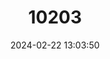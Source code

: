 ---
title: "10203"
category: "Histiotus velatus"
draft: false
date: 2024-02-22 13:03:50
languages:
  English: ["Tropical Big-eared Brown Bat"]
---